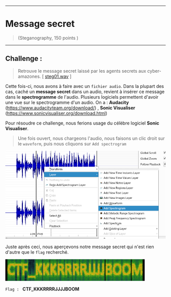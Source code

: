 * * *
# Message secret
> (Steganography, 150 points )
---
## Challenge :
> Retrouve le message secret laissé par les agents secrets aux cyber-amazones.  [ [steg01.wav](File/steg01.wav ) ]

Cette fois-ci, nous avons à faire avec un ```fichier audio```. Dans la plupart des cas, caché un **message secret** dans un audio, revient à insérer ce message dans le **spectrogramme** de l'audio. Plusieurs logiciels permettent d'avoir une vue sur le spectrogramme d'un audio. On a : **Audacity** (https://www.audacityteam.org/download/) , **Sonic Visualiser** (https://www.sonicvisualiser.org/download.html)

Pour résoudre ce challenge, nous ferions usage du célèbre logiciel **Sonic Visualiser**.
> Une fois ouvert, nous chargeons l'audio, nous faisons un clic droit sur le ```waveform```, puis nous cliquons sur ```Add spectrogram```


<img src="Images/message-secret-1.png">

Juste après ceci, nous aperçevons notre message secret qui n'est rien d'autre que le ```flag``` recherché.

<img src="Images/message-secret-2.png">


```Flag : ``` **CTF_KKKRRRRJJJJBOOM**